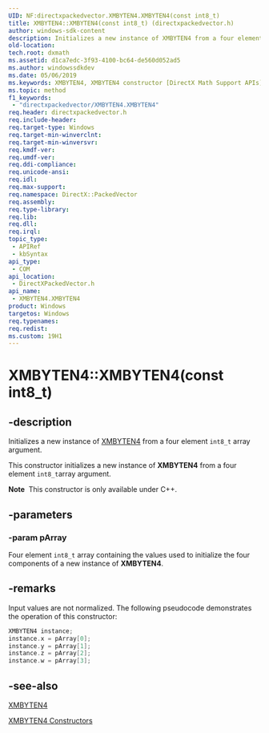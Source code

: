 ```yaml
---
UID: NF:directxpackedvector.XMBYTEN4.XMBYTEN4(const int8_t)
title: XMBYTEN4::XMBYTEN4(const int8_t) (directxpackedvector.h)
author: windows-sdk-content
description: Initializes a new instance of XMBYTEN4 from a four element int8_t array argument.
old-location: 
tech.root: dxmath
ms.assetid: d1ca7edc-3f93-4100-bc64-de560d052ad5
ms.author: windowssdkdev
ms.date: 05/06/2019
ms.keywords: XMBYTEN4, XMBYTEN4 constructor [DirectX Math Support APIs], XMBYTEN4 constructor [DirectX Math Support APIs],XMBYTEN4 structure, XMBYTEN4 structure [DirectX Math Support APIs],XMBYTEN4 constructor, XMBYTEN4.XMBYTEN4, XMBYTEN4.XMBYTEN4(), XMBYTEN4.XMBYTEN4(const int8_t), XMBYTEN4::XMBYTEN4, XMBYTEN4::XMBYTEN4(const int8_t), dxmath.xmbyten4_ctor_1
ms.topic: method
f1_keywords: 
 - "directxpackedvector/XMBYTEN4.XMBYTEN4"
req.header: directxpackedvector.h
req.include-header: 
req.target-type: Windows
req.target-min-winverclnt: 
req.target-min-winversvr: 
req.kmdf-ver: 
req.umdf-ver: 
req.ddi-compliance: 
req.unicode-ansi: 
req.idl: 
req.max-support: 
req.namespace: DirectX::PackedVector
req.assembly: 
req.type-library: 
req.lib: 
req.dll: 
req.irql: 
topic_type:
 - APIRef
 - kbSyntax
api_type:
 - COM
api_location:
 - DirectXPackedVector.h
api_name:
 - XMBYTEN4.XMBYTEN4
product: Windows
targetos: Windows
req.typenames: 
req.redist: 
ms.custom: 19H1
---
```


# XMBYTEN4::XMBYTEN4(const int8_t)

## -description

Initializes a new instance of <a href="https://msdn.microsoft.com/62d61a35-8674-4855-b09c-f351363cd50b">XMBYTEN4</a> from a four element <code>int8_t</code> array argument.

This constructor initializes a new instance of **XMBYTEN4** from a four element <code>int8_t</code>array argument.

<div class="alert"><b>Note</b>  This constructor is only available under C++.</div>

## -parameters

### -param pArray

Four element <code>int8_t</code> array containing the values used to initialize the four components of a new instance of **XMBYTEN4**.

## -remarks

Input values are not normalized. The following pseudocode demonstrates the operation of this constructor:

```cpp
XMBYTEN4 instance;
instance.x = pArray[0];
instance.y = pArray[1];
instance.z = pArray[2];
instance.w = pArray[3];
```

## -see-also

<a href="https://docs.microsoft.com/windows/desktop/api/directxpackedvector/ns-directxpackedvector-xmbyten4">XMBYTEN4</a>

<a href="https://docs.microsoft.com/windows/desktop/dxmath/xmbyten4-ctor">XMBYTEN4 Constructors</a>
 
